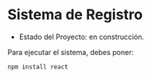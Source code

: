<h1> Sistema de Registro</h1>

- Estado del Proyecto: en construcción.

Para ejecutar el sistema, debes poner:

```npm install react```
